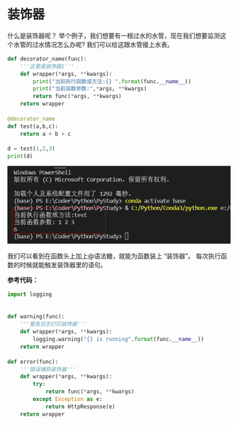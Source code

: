 # 装饰器

什么是装饰器呢？
举个例子，我们想要有一根过水的水管，现在我们想要监测这个水管的过水情况怎么办呢?
我们可以给这跟水管接上水表。

```py
def decorator_name(func):
    '''这里是装饰器1'''
    def wrapper(*args, **kwargs):
        print("当前执行函数或方法:{} ".format(func.__name__))
        print("当前函数参数:",*args, **kwargs)
        return func(*args, **kwargs)
    return wrapper

@decorator_name
def test(a,b,c):
    return a + b + c

d = test(1,2,3)
print(d)
```

![images](./images/img034.png)

我们可以看到在函数头上加上@语法糖，就能为函数装上 “装饰器”。
每次执行函数的时候就能触发装饰器里的语句。

**参考代码：**
```py
import logging


def warning(func):
    '''警告日志打印装饰器'''
    def wrapper(*args, **kwargs):
        logging.warning("{} is running".format(func.__name__))
    return wrapper

def error(func):
    '''错误捕获装饰器'''
    def wrapper(*args, **kwargs):
        try:
            return func(*args, **kwargs)
        except Exception as e:
            return HttpResponse(e)
    return wrapper
```


